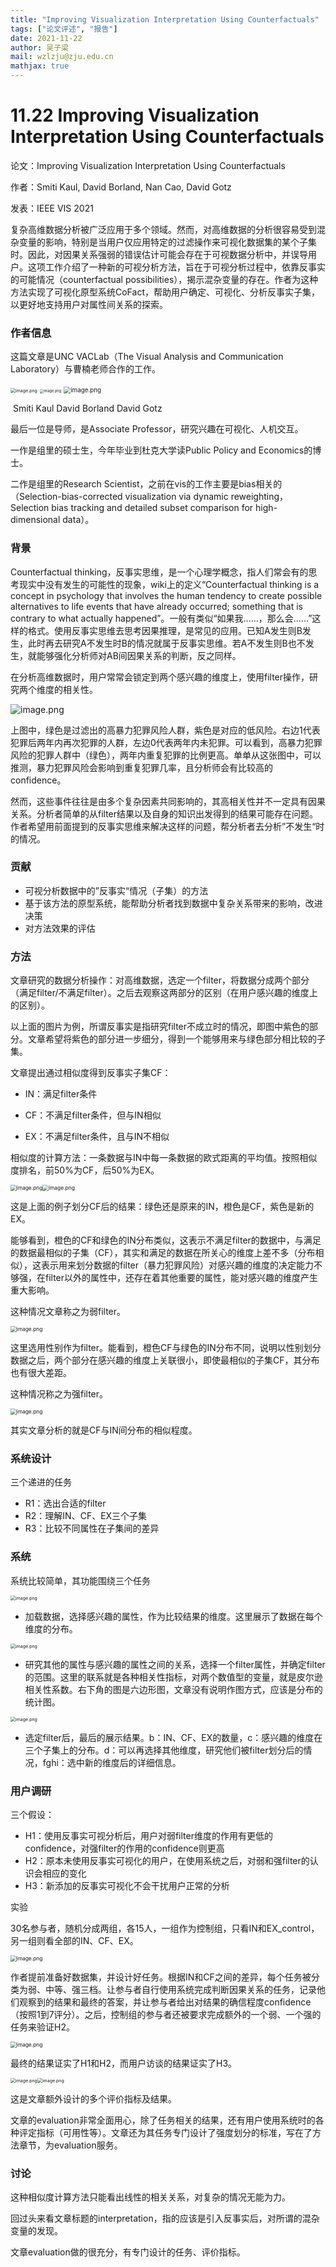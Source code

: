 ```yaml
---
title: "Improving Visualization Interpretation Using Counterfactuals"
tags: ["论文评述", "报告"]
date: 2021-11-22
author: 吴子梁
mail: wzlzju@zju.edu.cn
mathjax: true
---
```


# 11.22 Improving Visualization Interpretation Using Counterfactuals

论文：Improving Visualization Interpretation Using Counterfactuals


作者：Smiti Kaul, David Borland, Nan Cao, David Gotz

发表：IEEE VIS 2021

复杂高维数据分析被广泛应用于多个领域。然而，对高维数据的分析很容易受到混杂变量的影响，特别是当用户仅应用特定的过滤操作来可视化数据集的某个子集时。因此，对因果关系强弱的错误估计可能会存在于可视数据分析中，并误导用户。这项工作介绍了一种新的可视分析方法，旨在于可视分析过程中，依靠反事实的可能情况（counterfactual possibilities），揭示混杂变量的存在。作者为这种方法实现了可视化原型系统CoFact，帮助用户确定、可视化、分析反事实子集，以更好地支持用户对属性间关系的探索。

### 作者信息

这篇文章是UNC VACLab（The Visual Analysis and Communication Laboratory）与曹楠老师合作的工作。

<img src="./image-1.jpg" alt="image.png" style="zoom:50%;" /> <img src="./image-2.png" alt="image.png" style="zoom:40%;" /> <img src="./image-3.jpg" alt="image.png" style="zoom:70%;" /> 

​		Smiti Kaul				David Borland				David Gotz

最后一位是导师，是Associate Professor，研究兴趣在可视化、人机交互。

一作是组里的硕士生，今年毕业到杜克大学读Public Policy and Economics的博士。

二作是组里的Research Scientist，之前在vis的工作主要是bias相关的（Selection-bias-corrected visualization via dynamic reweighting，Selection bias tracking and detailed subset comparison for high-dimensional data）。


### 背景

Counterfactual thinking，反事实思维，是一个心理学概念，指人们常会有的思考现实中没有发生的可能性的现象，wiki上的定义“Counterfactual thinking is a concept in psychology that involves the human tendency to create possible alternatives to life events that have already occurred; something that is contrary to what actually happened”。一般有类似“如果我……，那么会……”这样的格式。使用反事实思维去思考因果推理，是常见的应用。已知A发生则B发生，此时再去研究A不发生时B的情况就属于反事实思维。若A不发生则B也不发生，就能够强化分析师对AB间因果关系的判断，反之同样。

在分析高维数据时，用户常常会锁定到两个感兴趣的维度上，使用filter操作，研究两个维度的相关性。

<img src="./image-4.png" alt="image.png" style="zoom:100%;" />

上图中，绿色是过滤出的高暴力犯罪风险人群，紫色是对应的低风险。右边1代表犯罪后两年内再次犯罪的人群，左边0代表两年内未犯罪。可以看到，高暴力犯罪风险的犯罪人群中（绿色），两年内重复犯罪的比例更高。单单从这张图中，可以推测，暴力犯罪风险会影响到重复犯罪几率，且分析师会有比较高的confidence。

然而，这些事件往往是由多个复杂因素共同影响的，其高相关性并不一定具有因果关系。分析者简单的从filter结果以及自身的知识出发得到的结果可能存在问题。作者希望用前面提到的反事实思维来解决这样的问题，帮分析者去分析”不发生“时的情况。


### 贡献

- 可视分析数据中的”反事实“情况（子集）的方法
- 基于该方法的原型系统，能帮助分析者找到数据中复杂关系带来的影响，改进决策
- 对方法效果的评估

### 方法

文章研究的数据分析操作：对高维数据，选定一个filter，将数据分成两个部分（满足filter/不满足filter）。之后去观察这两部分的区别（在用户感兴趣的维度上的区别）。

以上面的图片为例，所谓反事实是指研究filter不成立时的情况，即图中紫色的部分。文章希望将紫色的部分进一步细分，得到一个能够用来与绿色部分相比较的子集。

文章提出通过相似度得到反事实子集CF：

- IN：满足filter条件

- CF：不满足filter条件，但与IN相似

- EX：不满足filter条件，且与IN不相似

相似度的计算方法：一条数据与IN中每一条数据的欧式距离的平均值。按照相似度排名，前50%为CF，后50%为EX。

<img src="./image-4.png" alt="image.png" style="zoom:60%;" /><img src="./image-5.png" alt="image.png" style="zoom:60%;" />

这是上面的例子划分CF后的结果：绿色还是原来的IN，橙色是CF，紫色是新的EX。

能够看到，橙色的CF和绿色的IN分布类似，这表示不满足filter的数据中，与满足的数据最相似的子集（CF），其实和满足的数据在所关心的维度上差不多（分布相似），这表示用来划分数据的filter（暴力犯罪风险）对感兴趣的维度的决定能力不够强，在filter以外的属性中，还存在着其他重要的属性，能对感兴趣的维度产生重大影响。

这种情况文章称之为弱filter。

<img src="./image-6.png" alt="image.png" style="zoom:60%;" />

这里选用性别作为filter。能看到，橙色CF与绿色的IN分布不同，说明以性别划分数据之后，两个部分在感兴趣的维度上关联很小，即使最相似的子集CF，其分布也有很大差距。

这种情况称之为强filter。

<img src="./image-7.png" alt="image.png" style="zoom:60%;" />

其实文章分析的就是CF与IN间分布的相似程度。

### 系统设计

三个递进的任务

- R1：选出合适的filter
- R2：理解IN、CF、EX三个子集
- R3：比较不同属性在子集间的差异

### 系统

系统比较简单，其功能围绕三个任务

<img src="./image-8.png" alt="image.png" style="zoom:50%;" />

- 加载数据，选择感兴趣的属性，作为比较结果的维度。这里展示了数据在每个维度的分布。

<img src="./image-9.png" alt="image.png" style="zoom:50%;" />

- 研究其他的属性与感兴趣的属性之间的关系，选择一个filter属性，并确定filter的范围。这里的联系就是各种相关性指标，对两个数值型的变量，就是皮尔逊相关性系数。右下角的图是六边形图，文章没有说明作图方式，应该是分布的统计图。

<img src="./image-10.png" alt="image.png" style="zoom:50%;" />

- 选定filter后，最后的展示结果。b：IN、CF、EX的数量，c：感兴趣的维度在三个子集上的分布。d：可以再选择其他维度，研究他们被filter划分后的情况，fghi：选中新的维度后的详细信息。

### 用户调研

三个假设：

- H1：使用反事实可视分析后，用户对弱filter维度的作用有更低的confidence，对强filter的作用的confidence则更高
- H2：原本未使用反事实可视化的用户，在使用系统之后，对弱和强filter的认识会相应的变化
- H3：新添加的反事实可视化不会干扰用户正常的分析

实验

30名参与者，随机分成两组，各15人，一组作为控制组，只看IN和EX_control，另一组则看全部的IN、CF、EX。

<img src="./image-11.png" alt="image.png" style="zoom:60%;" />

作者提前准备好数据集，并设计好任务。根据IN和CF之间的差异，每个任务被分类为弱、中等、强三档。让参与者自行使用系统完成判断因果关系的任务，记录他们观察到的结果和最终的答案，并让参与者给出对结果的确信程度confidence（按照1到7评分）。之后，控制组的参与者还被要求完成额外的一个弱、一个强的任务来验证H2。

<img src="./image-13.png" alt="image.png" style="zoom:60%;" />

最终的结果证实了H1和H2，而用户访谈的结果证实了H3。

<img src="./image-15.png" alt="image.png" style="zoom:50%;" /><img src="./image-14.png" alt="image.png" style="zoom:50%;" />

这是文章额外设计的多个评价指标及结果。

文章的evaluation非常全面用心，除了任务相关的结果，还有用户使用系统时的各种评定指标（可用性等）。文章还为其任务专门设计了强度划分的标准，写在了方法章节，为evaluation服务。


### 讨论

这种相似度计算方法只能看出线性的相关关系，对复杂的情况无能为力。

回过头来看文章标题的interpretation，指的应该是引入反事实后，对所谓的混杂变量的发现。

文章evaluation做的很充分，有专门设计的任务、评价指标。
